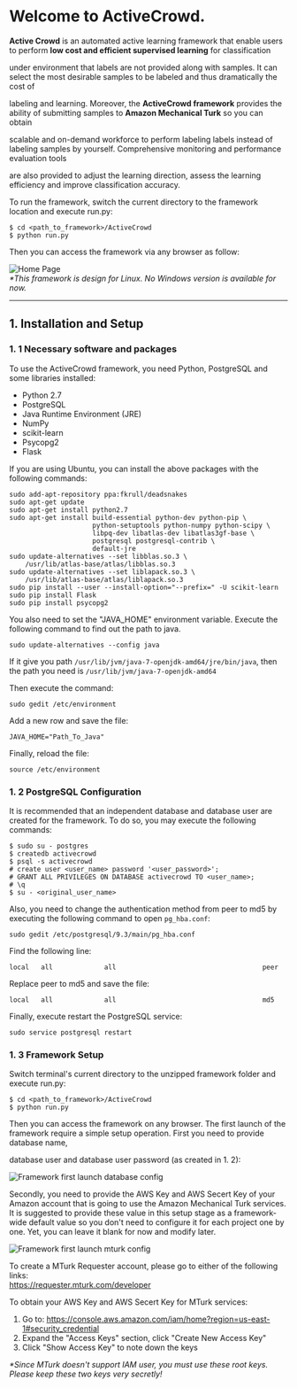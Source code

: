 # Welcome to ActiveCrowd.
**Active Crowd** is an automated active learning framework that enable users to perform **low cost and efficient supervised learning** for classification 

under environment that labels are not provided along with samples. It can select the most desirable samples to be labeled and thus dramatically the cost of 

labeling and learning. Moreover, the **ActiveCrowd framework** provides the ability of submitting samples to **Amazon Mechanical Turk** so you can obtain 

scalable and on-demand workforce to perform labeling labels instead of labeling samples by yourself. Comprehensive monitoring and performance evaluation tools 

are also provided to adjust the learning direction, assess the learning efficiency and improve classification accuracy.  

To run the framework, switch the current directory to the framework location and execute run.py:  
```
$ cd <path_to_framework>/ActiveCrowd
$ python run.py
```  
Then you can access the framework via any browser as follow:   
            
![Home Page](http://i.imgur.com/bZATTVB.png)  
_*This framework is design for Linux. No Windows version is available for now._
  
***
## 1. Installation and Setup
### 1. 1 Necessary software and packages
To use the ActiveCrowd framework, you need Python, PostgreSQL and some libraries installed:  
* Python 2.7  
* PostgreSQL
* Java Runtime Environment (JRE)
* NumPy
* scikit-learn
* Psycopg2 
* Flask

If you are using Ubuntu, you can install the above packages with the following commands:
```
sudo add-apt-repository ppa:fkrull/deadsnakes
sudo apt-get update
sudo apt-get install python2.7
sudo apt-get install build-essential python-dev python-pip \
                     python-setuptools python-numpy python-scipy \
                     libpq-dev libatlas-dev libatlas3gf-base \
                     postgresql postgresql-contrib \
                     default-jre
sudo update-alternatives --set libblas.so.3 \
    /usr/lib/atlas-base/atlas/libblas.so.3
sudo update-alternatives --set liblapack.so.3 \
    /usr/lib/atlas-base/atlas/liblapack.so.3
sudo pip install --user --install-option="--prefix=" -U scikit-learn
sudo pip install Flask
sudo pip install psycopg2
```  

You also need to set the "JAVA_HOME" environment variable. Execute the following command to find out the path to java.
```
sudo update-alternatives --config java
```  
If it give you path `/usr/lib/jvm/java-7-openjdk-amd64/jre/bin/java`, then the path you need is `/usr/lib/jvm/java-7-openjdk-amd64`  

Then execute the command:
```
sudo gedit /etc/environment
```  
Add a new row and save the file:
```
JAVA_HOME="Path_To_Java"
```
Finally, reload the file:
```
source /etc/environment
```

### 1. 2 PostgreSQL Configuration
It is recommended that an independent database and database user are created for the framework. To do so, you may execute the following commands:
```
$ sudo su - postgres
$ createdb activecrowd
$ psql -s activecrowd
# create user <user_name> password '<user_password>';
# GRANT ALL PRIVILEGES ON DATABASE activecrowd TO <user_name>;
# \q
$ su - <original_user_name>
```

Also, you need to change the authentication method from peer to md5 by executing the following command to open `pg_hba.conf`:
```
sudo gedit /etc/postgresql/9.3/main/pg_hba.conf
```
Find the following line:
```
local   all             all                                     peer
```
Replace peer to md5 and save the file:
```
local   all             all                                     md5
```
Finally, execute restart the PostgreSQL service:
```
sudo service postgresql restart
```
### 1. 3 Framework Setup
Switch terminal's current directory to the unzipped framework folder and execute run.py:  
```
$ cd <path_to_framework>/ActiveCrowd
$ python run.py
```  
Then you can access the framework on any browser. The first launch of the framework require a simple setup operation. First you need to provide database name, 

database user and database user password (as created in 1. 2):   
     
![Framework first launch database config](http://i.imgur.com/6XtDAWJ.png)
        
Secondly, you need to provide the AWS Key and AWS Secert Key of your Amazon account that is going to use the Amazon Mechanical Turk services. It is suggested to provide these value in this setup stage as a framework-wide default value so you don't need to configure it for each project one by one. Yet, you can leave it blank for now and modify later.
 
![Framework first launch mturk config](http://i.imgur.com/zzQpOI1.png)

To create a MTurk Requester account, please go to either of the following links:       
https://requester.mturk.com/developer      

To obtain your AWS Key and AWS Secert Key for MTurk services:         
          
1. Go to: https://console.aws.amazon.com/iam/home?region=us-east-1#security_credential    
2. Expand the "Access Keys" section, click "Create New Access Key"         
3. Click "Show Access Key" to note down the keys     
           
_*Since MTurk doesn't support IAM user, you must use these root keys. Please keep these two keys very secretly!_     

